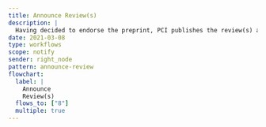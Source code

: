 ```yaml
---
title: Announce Review(s)
description: |
  Having decided to endorse the preprint, PCI publishes the review(s) and announces this
date: 2021-03-08
type: workflows
scope: notify
sender: right_node
pattern: announce-review
flowchart:
  label: |
    Announce
    Review(s)
  flows_to: ["8"]
  multiple: true
---
```

